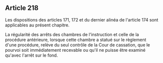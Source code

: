 Article 218
----
Les dispositions des articles 171, 172 et du dernier alinéa de l'article 174
sont applicables au présent chapitre.

La régularité des arrêts des chambres de l'instruction et celle de la procédure
antérieure, lorsque cette chambre a statué sur le règlement d'une procédure,
relève du seul contrôle de la Cour de cassation, que le pourvoi soit
immédiatement recevable ou qu'il ne puisse être examiné qu'avec l'arrêt sur le
fond.
